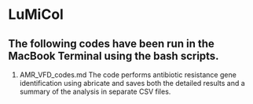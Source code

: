 # LuMiCol

## The following codes have been run in the MacBook Terminal using the bash scripts.

1. AMR_VFD_codes.md
The code performs antibiotic resistance gene identification using abricate and saves both the detailed results and a summary of the analysis in separate CSV files.
